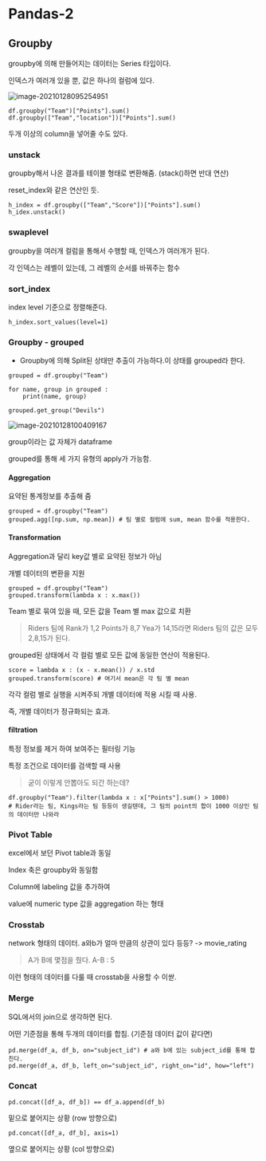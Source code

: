 # Pandas-2



## Groupby

groupby에 의해 만들어지는 데이터는 Series 타입이다.

인덱스가 여러개 있을 뿐, 값은 하나의 컬럼에 있다.



![image-20210128095254951](C:\Users\JH\AppData\Roaming\Typora\typora-user-images\image-20210128095254951.png)



```[[
df.groupby("Team")["Points"].sum()
df.groupby(["Team","location"])["Points"].sum()
```

두개 이상의 column을 넣어줄 수도 있다.



### unstack

groupby해서 나온 결과를 테이블 형태로 변환해줌. (stack()하면 반대 연산)

reset_index와 같은 연산인 듯.



```
h_index = df.groupby(["Team","Score"])["Points"].sum()
h_idex.unstack()
```



### swaplevel

groupby을 여러개 컬럼을 통해서 수행할 때, 인덱스가 여러개가 된다. 

각 인덱스는 레벨이 있는데, 그 레벨의 순서를 바꿔주는 함수



### sort_index

index level 기준으로 정렬해준다.

```
h_index.sort_values(level=1)
```



### Groupby - grouped

* Groupby에 의해 Split된 상태만 추출이 가능하다.이 상태를 grouped라 한다.

```
grouped = df.groupby("Team")

for name, group in grouped :
	print(name, group)

grouped.get_group("Devils")
```

![image-20210128100409167](C:\Users\JH\AppData\Roaming\Typora\typora-user-images\image-20210128100409167.png)



group이라는 값 자체가 dataframe

grouped를 통해 세 가지 유형의 apply가 가능함.



#### Aggregation 

요약된 통계정보를 추출해 줌

```
grouped = df.groupby("Team")
grouped.agg([np.sum, np.mean]) # 팀 별로 컬럼에 sum, mean 함수를 적용한다.
```



#### Transformation 

Aggregation과 달리 key값 별로 요약된 정보가 아님

개별 데이터의 변환을 지원



```
grouped = df.groupby("Team")
grouped.transform(lambda x : x.max())
```

Team 별로 묶여 있을 때, 모든 값을 Team 별 max 값으로 치환

> Riders 팀에 Rank가 1,2 Points가 8,7 Yea가 14,15라면 Riders 팀의 값은 모두 2,8,15가 된다.

grouped된 상태에서 각 컬럼 별로 모든 값에 동일한 연산이 적용된다.



```
score = lambda x : (x - x.mean()) / x.std
grouped.transform(score) # 여기서 mean은 각 팀 별 mean
```

각각 컬럼 별로 실행을 시켜주되 개별 데이터에 적용 시킬 때 사용.

즉, 개별 데이터가 정규화되는 효과.



#### filtration

특정 정보를 제거 하여 보여주는 필터링 기능

특정 조건으로 데이터를 검색할 때 사용

>  굳이 이렇게 안뽑아도 되간 하는데?



```
df.groupby("Team").filter(lambda x : x["Points"].sum() > 1000)
# Rider라는 팀, Kings라는 팀 등등이 생길텐데, 그 팀의 point의 합이 1000 이상인 팀의 데이터만 나와라
```



### Pivot Table

excel에서 보던 Pivot table과 동일

Index 축은 groupby와 동일함

Column에 labeling 값을 추가하여 

value에 numeric type 값을 aggregation 하는 형태 



### Crosstab

network 형태의 데이터. a와b가 얼마 만큼의 상관이 있다 등등? -> movie_rating

> A가 B에 몇점을 줬다. A-B : 5

이런 형태의 데이터를 다룰 때 crosstab을 사용할 수 이싿.



### Merge

SQL에서의 join으로 생각하면 된다.

어떤 기준점을 통해 두개의 데이터를 합침. (기준점 데이터 값이 같다면)

```
pd.merge(df_a, df_b, on="subject_id") # a와 b에 있는 subject_id를 통해 합친다.
pd.merge(df_a, df_b, left_on="subject_id", right_on="id", how="left") 
```



### Concat

```
pd.concat([df_a, df_b]) == df_a.append(df_b)
```

밑으로 붙어지는 상황 (row 방향으로)



```
pd.concat([df_a, df_b], axis=1) 
```

옆으로 붙어지는 상황 (col 방향으로)











